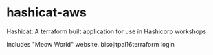# hashicat-aws
Hashicat: A terraform built application for use in Hashicorp workshops

Includes "Meow World" website.
bisojitpal16terraform login


